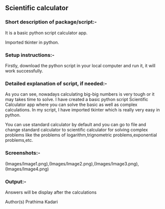 ## Scientific calculator

### Short description of package/script:-

It is a basic python script calculator app.

Imported tkinter in python.

### Setup instructions:- 

Firstly, download the python script in your local computer and run it, it will work successfully.

### Detailed explanation of script, if needed:- 

As you can see, nowadays calculating big-big numbers is very tough or it may takes time to solve. I have created a basic python script Scientific Calculator app where you can solve the basic as well as complex calculations. In my script, I have imported tkinter which is really very easy in python.

You can use standard calculator by default and you can go to file and change standard calculator to scientific calculator for solving complex problems like the problems of logarithm,trignometric problems,exponential problems,etc.

### Screenshots:-

(Images/Image1.png),(Images/Image2.png),(Images/Image3.png),(Images/Image4.png)

### Output:- 

Answers will be display after the calculations

Author(s) Prathima Kadari

